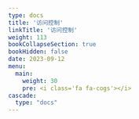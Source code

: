 ```yaml
---
type: docs
title: '访问控制'
linkTitle: '访问控制'
weight: 113
bookCollapseSection: true
bookHidden: false
date: 2023-09-12
menu:
  main:
    weight: 30
    pre: <i class='fa fa-cogs'></i>
cascade:
  type: "docs"
---
```

